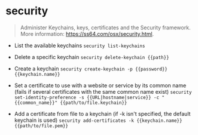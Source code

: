 # security
> Administer Keychains, keys, certificates and the Security framework.
> More information: <https://ss64.com/osx/security.html>.

- List the available keychains
`security list-keychains`

- Delete a specific keychain
`security delete-keychain {{path}}`

- Create a keychain
`security create-keychain -p {{password}} {{keychain.name}}`

- Set a certificate to use with a website or service by its common name (fails if several certificates with the same common name exist)
`security set-identity-preference -s {{URL|hostname|service}} -c "{{common_name}}" {{path/to/file.keychain}}`

- Add a certificate from file to a keychain (if -k isn't specified, the default keychain is used)
`security add-certificates -k {{keychain.name}} {{path/to/file.pem}}`
